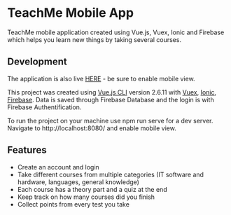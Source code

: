 
# TeachMe Mobile App

TeachMe mobile application created using Vue.js, Vuex, Ionic and Firebase which helps you learn new things by taking several courses.

## Development

The application is also live [HERE](https://teachme-7a1a2.web.app/) - be sure to enable mobile view.

This project was created using [Vue.js CLI](https://vuejs.org/) version 2.6.11 with [Vuex](https://vuex.vuejs.org/), [Ionic](https://ionicframework.com/), [Firebase](https://firebase.google.com/).
Data is saved through Firebase Database and the login is with Firebase Authentification.

To run the project on your machine use npm run serve for a dev server. Navigate to http://localhost:8080/ and enable mobile view.

## Features

* Create an account and login 
* Take different courses from multiple categories (IT software and hardware, languages, general knowledge)
* Each course has a theory part and a quiz at the end
* Keep track on how many courses did you finish
* Collect points from every test you take

